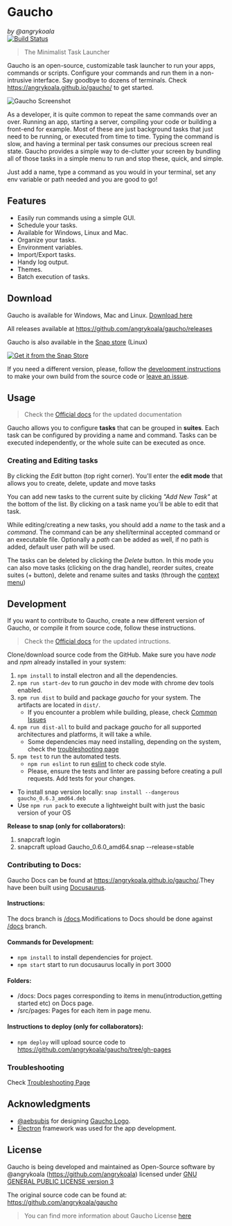 Gaucho
======
_by @angrykoala_    
[![Build Status](https://travis-ci.org/angrykoala/gaucho.svg?branch=master)](https://travis-ci.org/angrykoala/gaucho)

> The Minimalist Task Launcher

Gaucho is an open-source, customizable task launcher to run your apps, commands or scripts.
Configure your commands and run them in a non-intrusive interface. Say goodbye to dozens of terminals.
Check https://angrykoala.github.io/gaucho/ to get started.

![Gaucho Screenshot](https://angrykoala.github.io/gaucho/img/tasks.png)   

As a developer, it is quite common to repeat the same commands over an over. Running an app, starting a server, compiling your code or building a front-end for example. Most of these are just background tasks that just need to be running, or executed from time to time. Typing the command is slow, and having a terminal per task consumes our precious screen real state. Gaucho provides a simple way to de-clutter your screen by bundling all of those tasks in a simple menu to run and stop these, quick, and simple.

Just add a name, type a command as you would in your terminal, set any env variable or path needed and you are good to go!

## Features

* Easily run commands using a simple GUI.
* Schedule your tasks.
* Available for Windows, Linux and Mac.
* Organize your tasks.
* Environment variables.
* Import/Export tasks.
* Handy log output.
* Themes.
* Batch execution of tasks.

## Download

Gaucho is available for Windows, Mac and Linux.
[Download here](https://angrykoala.github.io/gaucho/download)

All releases available at https://github.com/angrykoala/gaucho/releases

Gaucho is also available in the [Snap store](https://snapcraft.io/store) (Linux)

[![Get it from the Snap Store](https://snapcraft.io/static/images/badges/en/snap-store-black.svg)](https://snapcraft.io/gaucho)

If you need a different version, please, follow the [development instructions](https://angrykoala.github.io/gaucho/docs/advanced-guides/build-from-source) to make your own build from the source code or [leave an issue](https://github.com/angrykoala/gaucho/issues).

## Usage
> Check the [Official docs](https://angrykoala.github.io/gaucho/docs/intro) for the updated documentation

Gaucho allows you to configure **tasks** that can be grouped in **suites**. Each task can be configured by providing a name and command. Tasks can be executed independently, or the whole suite can be executed as once.

### Creating and Editing tasks
By clicking the _Edit_ button (top right corner). You'll enter the **edit mode** that allows you to create, delete, update and move tasks

You can add new tasks to the current suite by clicking _"Add New Task"_ at the bottom of the list. By clicking on a task name you'll be able to edit that task.

While editing/creating a new tasks, you should add a _name_ to the task and a _command_. The command can be any shell/terminal accepted command or an executable file. Optionally a _path_ can be added as well, if no path is added, default user path will be used.

The tasks can be deleted by clicking the _Delete_ button. In this mode you can also move tasks (clicking on the drag handle), reorder suites, create suites (+ button), delete and rename suites and tasks (through the [context menu](#context-menu))

## Development
If you want to contribute to Gaucho, create a new different version of Gaucho, or compile it from source code, follow these instructions.

> Check the [Official docs](https://angrykoala.github.io/gaucho/docs/advanced-guides/build-from-source) for the updated intructions.

Clone/download source code from the GitHub. Make sure you have _node_ and _npm_ already installed in your system:

1. `npm install` to install electron and all the dependencies.
2. `npm run start-dev` to run _gaucho_ in dev mode with chrome dev tools enabled.
3. `npm run dist` to build and package _gaucho_ for your system. The artifacts are located in `dist/`.
    * If you encounter a problem while building, please, check [Common Issues](https://github.com/angrykoala/gaucho/wiki/Common-Issues)
4. `npm run dist-all` to build and package _gaucho_ for all supported architectures and platforms, it will take a while.
    * Some dependencies may need installing, depending on the system, check the [troubleshooting page](https://github.com/angrykoala/gaucho/wiki/Common-Issues)
5. `npm test` to run the automated tests.
    * `npm run eslint` to run [eslint](https://eslint.org) to check code style.
    * Please, ensure the tests and linter are passing before creating a pull requests. Add tests for your changes.

* To install snap version locally: `snap install --dangerous gaucho_0.6.3_amd64.deb`
* Use `npm run pack` to execute a lightweight built with just the basic version of your OS

**Release to snap (only for collaborators):**
1. snapcraft login
2. snapcraft upload Gaucho_0.6.0_amd64.snap --release=stable

### Contributing to Docs:
 Gaucho Docs can be found at <https://angrykoala.github.io/gaucho/>.They have been built using [Docusaurus](https://docusaurus.io/).
#### Instructions:
The docs branch is [/docs][docsurl].Modifications to Docs should be done against [/docs][docsurl] branch.

#### Commands for Development:
   * `npm install` to install dependencies for project.
   * `npm start` start to run docusaurus locally in port 3000
  
#### Folders:
   * /docs: Docs pages corresponding to items in menu(introduction,getting started etc) on Docs page.
   * /src/pages: Pages for each item in page menu.

#### Instructions to deploy (only for collaborators):
   * `npm deploy` will upload source code to <https://github.com/angrykoala/gaucho/tree/gh-pages>

### Troubleshooting

Check [Troubleshooting Page](https://angrykoala.github.io/gaucho/docs/troubleshooting)

## Acknowledgments

* [@aebsubis](https://github.com/aebsubis) for designing [Gaucho Logo](https://github.com/angrykoala/gaucho/blob/master/resources/logos/gaucho_logo.png).
* [Electron](https://electron.atom.io)  framework was used for the app development.

## License
Gaucho is being developed and maintained as Open-Source software by @angrykoala (https://github.com/angrykoala) licensed under [GNU GENERAL PUBLIC LICENSE version 3](https://github.com/angrykoala/gaucho/blob/master/LICENSE)

The original source code can be found at: <https://github.com/angrykoala/gaucho>

> You can find more information about Gaucho License [here](https://angrykoala.github.io/gaucho/license)

[docsurl]:https://github.com/angrykoala/gaucho/tree/docs
